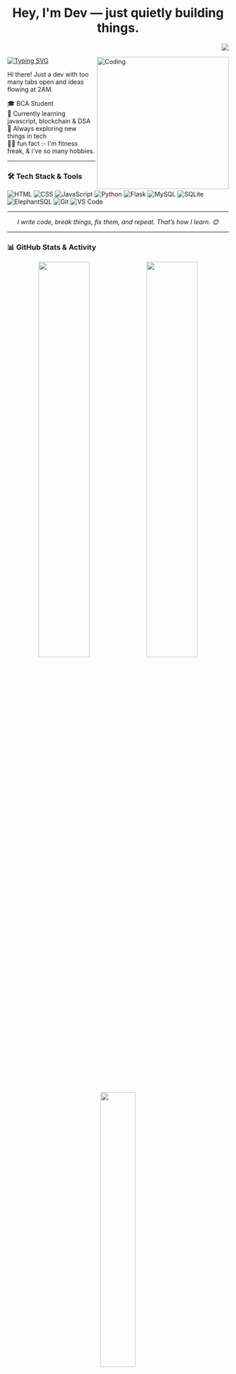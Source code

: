 <h1 align="center">Hey, I'm Dev — just quietly building things.</h1>
<p align="right">
  <img src="https://visitor-badge.laobi.icu/badge?page_id=techsiddhi" />
</p>

<img align="right" alt="Coding" src="https://user-images.githubusercontent.com/111427307/233221539-a20d37ea-23cb-48bc-b121-c8daf2cb3d87.gif" width="300"/>


[![Typing SVG](https://readme-typing-svg.herokuapp.com?font=Fira+Code&size=21&width=550&height=45&lines=🌟+Welcome+to+my+coding+universe!+🚀)](https://git.io/typing-svg)

Hi there! Just a dev with too many tabs open and ideas flowing at 2AM.

🎓 BCA Student <br>
🔨 Currently learning javascript, blockchain & DSA <br>
🧠 Always exploring new things in tech <br>
👨‍💻 fun fact :- I'm fitness freak, & i've so many hobbies.

---

### 🛠️ Tech Stack & Tools

![HTML](https://img.shields.io/badge/HTML5-%23E34F26?style=for-the-badge&logo=html5&logoColor=white)
![CSS](https://img.shields.io/badge/CSS3-%231572B6?style=for-the-badge&logo=css3&logoColor=white)
![JavaScript](https://img.shields.io/badge/JavaScript-%23F7DF1E?style=for-the-badge&logo=javascript&logoColor=black)
![Python](https://img.shields.io/badge/Python-%2314354C?style=for-the-badge&logo=python&logoColor=white)
![Flask](https://img.shields.io/badge/Flask-%23000?style=for-the-badge&logo=flask&logoColor=white)
![MySQL](https://img.shields.io/badge/MySQL-%2300f?style=for-the-badge&logo=mysql&logoColor=white)
![SQLite](https://img.shields.io/badge/SQLite-%2307405e?style=for-the-badge&logo=sqlite&logoColor=white)
![ElephantSQL](https://img.shields.io/badge/ElephantSQL-%230083C1?style=for-the-badge&logo=postgresql&logoColor=white)
![Git](https://img.shields.io/badge/Git-%23F05032?style=for-the-badge&logo=git&logoColor=white)
![VS Code](https://img.shields.io/badge/VS%20Code-%23007ACC?style=for-the-badge&logo=visual-studio-code&logoColor=white)

---

<p align="center"><i>I write code, break things, fix them, and repeat. That’s how I learn. 😊</i></p>

---

### 📊 GitHub Stats & Activity

<p align="center">
  <img src="https://github-readme-stats.vercel.app/api?username=techsiddhi&show_icons=true&theme=tokyonight&hide_border=true&border_radius=10" width="48%" />
  <img src="https://github-readme-streak-stats.herokuapp.com/?user=techsiddhi&theme=tokyonight&hide_border=true&border_radius=10" width="48%" />
</p>

<p align="center">
  <img src="https://github-readme-stats.vercel.app/api/top-langs/?username=techsiddhi&layout=compact&theme=tokyonight&hide_border=true&border_radius=10" width="40%" />
</p>

---

<p align="center">
  Let’s build something weird, cool, or just useful.
</p>

